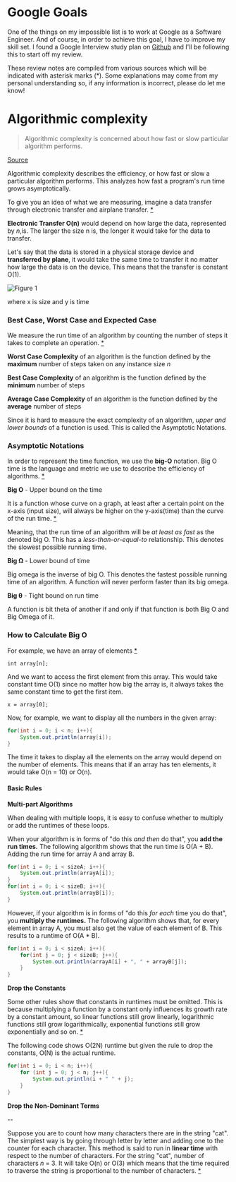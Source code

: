 # Google Goals
One of the things on my impossible list is to work at Google as a Software Engineer. And of course, in order to achieve this goal, I have to improve my skill set. I found a Google Interview study plan on [Github](https://github.com/xiewenya/google-interview-university) and I'll be following this to start off my review. 

These review notes are compiled from various sources which will be indicated with asterisk marks (*). Some explanations may come from my personal understanding so, if any information is incorrect, please do let me know!

# Algorithmic complexity

> Algorithmic complexity is concerned about how fast or slow particular algorithm performs.

[Source](https://www.cs.cmu.edu/~adamchik/15-121/lectures/Algorithmic%20Complexity/complexity.html)

Algorithmic complexity describes the efficiency, or how fast or slow a particular algorithm performs. This analyzes how fast a program's run time grows asymptotically. 

To give you an idea of what we are measuring, imagine a data transfer through electronic transfer and airplane transfer. [*](https://www.youtube.com/watch?v=v4cd1O4zkGw) 

**Electronic Transfer O(n)** would depend on how large the data, represented by *n*,is.  The larger the size n is, the longer it would take for the data to transfer.

Let's say that the data is stored in a physical storage device and **transferred by plane**, it would take the same time to transfer it no matter how large the data is on the device. This means that the transfer is constant O(1).

![Figure 1](C:\Users\panda\Documents\GitHub\googlegoals\images\01.png)

where x is size and y is time

### Best Case, Worst Case and Expected Case

We measure the run time of an algorithm by counting the number of steps it takes to complete an operation. [*](http://www3.cs.stonybrook.edu/~algorith/video-lectures/2007/lecture2.pdf)

**Worst Case Complexity** of an algorithm is the function defined by the **maximum** number of steps taken on any instance size *n*

**Best Case Complexity** of an algorithm is the function defined by the **minimum** number of steps

**Average Case Complexity** of an algorithm is the function defined by the **average** number of steps

Since it is hard to measure the exact complexity of an algorithm, *upper and lower bounds* of a function is used. This is called the Asymptotic Notations.

### Asymptotic Notations

In order to represent the time function, we use the **big-O** notation. Big O time is the language and metric we use to describe the efficiency of algorithms. [*](http://www.crackingthecodinginterview.com/) 

**Big O** - Upper bound on the time

It is a function whose curve on a graph, at least after a certain point on the x-axis (input size), will always be higher on the y-axis(time) than the curve of the run time. [*](https://medium.com/@.RT/total-n00bs-guide-to-big-o-big-%CF%89-big-%CE%B8-aa259ae8a1c2) 

Meaning, that the run time of an algorithm will be *at least as fast* as the denoted big O. This has a *less-than-or-equal-to* relationship. This denotes the slowest possible running time.

**Big Ω** - Lower bound of time

Big omega is the inverse of big O. This denotes the fastest possible running time of an algorithm. A function will never perform faster than its big omega.

**Big θ** - Tight bound on run time

A function is bit theta of another if and only if that function is both Big O and Big Omega of it. 

### How to Calculate Big O

For example, we have an array of elements [*](https://stackoverflow.com/a/3368)

`int array[n];`

And we want to access the first element from this array. This would take constant time O(1) since no matter how big the array is, it always takes the same constant time to get the first item.

`x = array[0];`

Now, for example, we want to display all the numbers in the given array:

```java
for(int i = 0; i < n; i++){
    System.out.println(array[i]);
}
```

The time it takes to display all the elements on the array would depend on the number of elements. This means that if an array has ten elements, it would take O(n = 10) or O(n).

#### Basic Rules

**Multi-part Algorithms**

When dealing with multiple loops, it is easy to confuse whether to multiply or add the runtimes of these loops.

When your algorithm is in forms of "do this *and then* do that", you **add the run times.** The following algorithm shows that the run time is O(A + B). Adding the run time for array A and array B.

```java
for(int i = 0; i < sizeA; i++){
	System.out.println(arrayA[i]);
}
for(int i = 0; i < sizeB; i++){
	System.out.println(arrayB[i]);
}
```

However, if your algorithm is in forms of "do this *for each* time you do that", you **multiply the runtimes.** The following algorithm shows that, for every element in array A, you must also get the value of each element of B. This results to a runtime of O(A * B). 

```java
for(int i = 0; i < sizeA; i++){
    for(int j = 0; j < sizeB; j++){
		System.out.println(arrayA[i] + ", " + arrayB[j]);
    }
}
```

**Drop the Constants**

Some other rules show that constants in runtimes must be omitted. This is because multiplying a function by a constant only influences its growth rate by a constant amount, so linear functions still grow linearly, logarithmic functions still grow logarithmically, exponential functions still grow exponentially and so on. [*](https://stackoverflow.com/a/22188943)

The following code shows O(2N) runtime but given the rule to drop the constants, O(N) is the actual runtime.

```java
for(int i = 0; i < n; i++){
    for (int j = 0; j < n; j++){
        System.out.println(i + " " + j);
    }
}
```

**Drop the Non-Dominant Terms**





--

Suppose you are to count how many characters there are in the string "cat". The simplest way is by going through letter by letter and adding one to the counter for each character. This method is said to run in **linear time** with respect to the number of characters. For the string "cat", number of characters *n* = 3. It will take O(n) or O(3) which means that the time required to traverse the string is proportional to the number of characters. [*](https://www.youtube.com/watch?v=iOq5kSKqeR4)